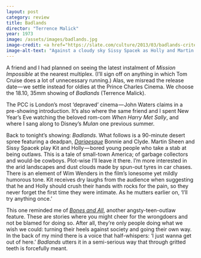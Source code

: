 ```yaml
---
layout: post
category: review
title: Badlands
director: "Terrence Malick"
year: 1973
image: /assets/images/badlands.jpg
image-credit: <a href="https://slate.com/culture/2013/03/badlands-criterion-terrence-malicks-masterpiece-showed-how-to-humanize-serial-killers-without-romanticizing-them.html">Warner Bros.</a>
image-alt-text: "Against a cloudy sky Sissy Spacek as Holly and Martin Sheen as Kit lean against a police car; both are handcuffed and staring aimlessly into the distance"
---
```


A friend and I had planned on seeing the latest instalment of _Mission Impossible_ at the nearest multiplex. (I’ll sign off on anything in which Tom Cruise does a lot of unnecessary running.) Alas, we misread the release date — we settle instead for oldies at the Prince Charles Cinema. We choose the 18.10, 35mm showing of _Badlands_ (Terrence Malick).

The PCC is London’s most ‘depraved’ cinema — John Waters claims in a pre-showing introduction. It’s also where the same friend and I spent New Year’s Eve watching the beloved rom-com _When Harry Met Sally_, and where I sang along to Disney’s _Mulan_ one previous summer.

Back to tonight’s showing: _Badlands_. What follows is a 90-minute desert spree featuring a deadpan, [_Dariaesque_](https://www.youtube.com/watch?v=2TAGtY1SsfU&ab_channel=metricmine) Bonnie and Clyde. Martin Sheen and Sissy Spacek play Kit and Holly — bored young people who take a stab at being outlaws. This is a tale of small-town America; of garbage collectors and would-be cowboys. Plot-wise I’ll leave it there. I’m more interested in the arid landscapes and dust clouds made by spun-out tyres in car chases. There is an element of Wim Wenders in the film’s lonesome yet mildly humorous tone. Kit receives dry laughs from the audience when suggesting that he and Holly should crush their hands with rocks for the pain, so they never forget the first time they were intimate. As he mutters earlier on, ‘I’ll try anything once.’

This one reminded me of [_Bones and All_](https://www.zoedowney.com/bones-and-all/), another angsty-teen-outlaw feature. These are stories where you might cheer for the wrongdoers and not be blamed for doing so. After all, they’re only people doing what we wish we could: turning their heels against society and going their own way. In the back of my mind there is a voice that half-whispers: ‘I just wanna get out of here.’ _Badlands_ utters it in a semi-serious way that through gritted teeth is forcefully meant.
